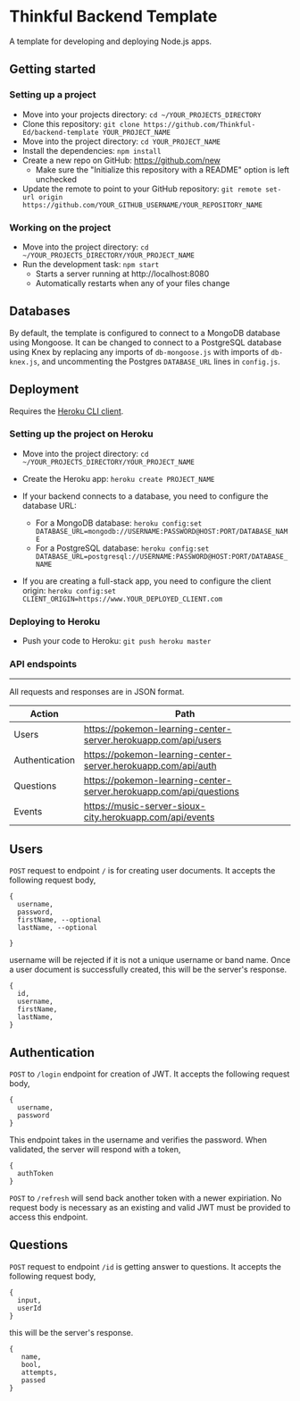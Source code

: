 # Thinkful Backend Template

A template for developing and deploying Node.js apps.

## Getting started

### Setting up a project

* Move into your projects directory: `cd ~/YOUR_PROJECTS_DIRECTORY`
* Clone this repository: `git clone https://github.com/Thinkful-Ed/backend-template YOUR_PROJECT_NAME`
* Move into the project directory: `cd YOUR_PROJECT_NAME`
* Install the dependencies: `npm install`
* Create a new repo on GitHub: https://github.com/new
    * Make sure the "Initialize this repository with a README" option is left unchecked
* Update the remote to point to your GitHub repository: `git remote set-url origin https://github.com/YOUR_GITHUB_USERNAME/YOUR_REPOSITORY_NAME`

### Working on the project

* Move into the project directory: `cd ~/YOUR_PROJECTS_DIRECTORY/YOUR_PROJECT_NAME`
* Run the development task: `npm start`
    * Starts a server running at http://localhost:8080
    * Automatically restarts when any of your files change

## Databases

By default, the template is configured to connect to a MongoDB database using Mongoose.  It can be changed to connect to a PostgreSQL database using Knex by replacing any imports of `db-mongoose.js` with imports of `db-knex.js`, and uncommenting the Postgres `DATABASE_URL` lines in `config.js`.

## Deployment

Requires the [Heroku CLI client](https://devcenter.heroku.com/articles/heroku-command-line).

### Setting up the project on Heroku

* Move into the project directory: `cd ~/YOUR_PROJECTS_DIRECTORY/YOUR_PROJECT_NAME`
* Create the Heroku app: `heroku create PROJECT_NAME`

* If your backend connects to a database, you need to configure the database URL:
    * For a MongoDB database: `heroku config:set DATABASE_URL=mongodb://USERNAME:PASSWORD@HOST:PORT/DATABASE_NAME`
    * For a PostgreSQL database: `heroku config:set DATABASE_URL=postgresql://USERNAME:PASSWORD@HOST:PORT/DATABASE_NAME`

* If you are creating a full-stack app, you need to configure the client origin: `heroku config:set CLIENT_ORIGIN=https://www.YOUR_DEPLOYED_CLIENT.com`

### Deploying to Heroku

* Push your code to Heroku: `git push heroku master`
### API endspoints
-----------------
All requests and responses are in JSON format.

|Action|Path|
|------|----|
|Users|https://pokemon-learning-center-server.herokuapp.com/api/users|
|Authentication|https://pokemon-learning-center-server.herokuapp.com/api/auth|
|Questions|https://pokemon-learning-center-server.herokuapp.com/api/questions|
|Events|https://music-server-sioux-city.herokuapp.com/api/events|

## Users
`POST` request to endpoint `/` is for creating user documents. It accepts the following request body,
```
{
  username,
  password,
  firstName, --optional
  lastName, --optional
  
}
```
username will be rejected if it is not a unique username or band name. Once a user document is successfully created, this will be the server's response.
```
{
  id,
  username,
  firstName, 
  lastName, 
}
```
## Authentication
`POST` to `/login` endpoint for creation of JWT. It accepts the following request body,
```
{
  username,
  password
}
```
This endpoint takes in the username and verifies the password. When validated, the server will respond with a token,
```
{
  authToken
}
```
`POST` to `/refresh` will send back another token with a newer expiriation. No request body is necessary as an existing and valid JWT must be provided to access this endpoint.

## Questions
`POST` request to endpoint `/id` is getting answer to questions. It accepts the following request body,
```
{
  input,
  userId
}
```
this will be the server's response.
```
{
   name,
   bool,
   attempts,
   passed
}
```

